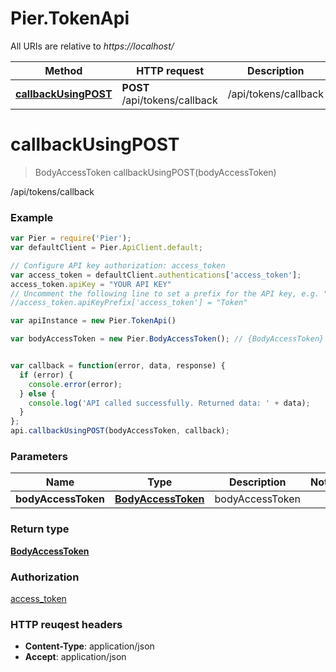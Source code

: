 # Pier.TokenApi

All URIs are relative to *https://localhost/*

Method | HTTP request | Description
------------- | ------------- | -------------
[**callbackUsingPOST**](TokenApi.md#callbackUsingPOST) | **POST** /api/tokens/callback | /api/tokens/callback


<a name="callbackUsingPOST"></a>
# **callbackUsingPOST**
> BodyAccessToken callbackUsingPOST(bodyAccessToken)

/api/tokens/callback

### Example
```javascript
var Pier = require('Pier');
var defaultClient = Pier.ApiClient.default;

// Configure API key authorization: access_token
var access_token = defaultClient.authentications['access_token'];
access_token.apiKey = "YOUR API KEY"
// Uncomment the following line to set a prefix for the API key, e.g. "Token" (defaults to null)
//access_token.apiKeyPrefix['access_token'] = "Token"

var apiInstance = new Pier.TokenApi()

var bodyAccessToken = new Pier.BodyAccessToken(); // {BodyAccessToken} bodyAccessToken


var callback = function(error, data, response) {
  if (error) {
    console.error(error);
  } else {
    console.log('API called successfully. Returned data: ' + data);
  }
};
api.callbackUsingPOST(bodyAccessToken, callback);
```

### Parameters

Name | Type | Description  | Notes
------------- | ------------- | ------------- | -------------
 **bodyAccessToken** | [**BodyAccessToken**](BodyAccessToken.md)| bodyAccessToken | 

### Return type

[**BodyAccessToken**](BodyAccessToken.md)

### Authorization

[access_token](../README.md#access_token)

### HTTP reuqest headers

 - **Content-Type**: application/json
 - **Accept**: application/json

